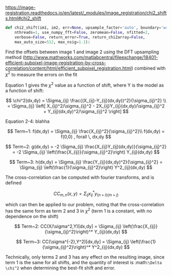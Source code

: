 https://image-registration.readthedocs.io/en/latest/_modules/image_registration/chi2_shifts.html#chi2_shift

```python
def chi2_shift(im1, im2, err=None, upsample_factor='auto', boundary='wrap',
    nthreads=1, use_numpy_fft=False, zeromean=False, nfitted=2,
    verbose=False, return_error=True, return_chi2array=False,
    max_auto_size=512, max_nsig=1.1):
```

Find the offsets between image 1 and image 2 using the DFT upsampling method
 (http://www.mathworks.com/matlabcentral/fileexchange/18401-efficient-subpixel-image-registration-by-cross-correlation/content/html/efficient_subpixel_registration.html)
 combined with $\chi^2$ to measure the errors on the fit

 Equation 1 gives the $\chi^2$  value as a function of shift, where Y
 is the model as a function of shift:

$$
\chi^2(dx,dy) = \Sigma_{ij} \frac{(X_{ij}-Y_{ij}(dx,dy))^2}{\sigma_{ij}^2}  \\       
          =  \Sigma_{ij} \left[ X_{ij}^2/\sigma_{ij}^2 - 2X_{ij}Y_{ij}(dx,dy)/\sigma_{ij}^2 + Y_{ij}(dx,dy)^2/\sigma_{ij}^2 \right]  
$$

 Equation 2-4: blahha

$$
Term~1: f(dx,dy) = \Sigma_{ij} \frac{X_{ij}^2}{\sigma_{ij}^2}\\
f(dx,dy) =  f(0,0) ,  forall \, dx,dy
$$

$$
Term~2:  g(dx,dy) = -2 \Sigma_{ij} \frac{X_{ij}Y_{ij}(dx,dy)}{\sigma_{ij}^2} = -2 \Sigma_{ij} \left(\frac{X_{ij}}{\sigma_{ij}^2}\right) Y_{ij}(dx,dy)
$$

$$
Term~3:  h(dx,dy)  = \Sigma_{ij} \frac{Y_{ij}(dx,dy)^2}{\sigma_{ij}^2} = \Sigma_{ij} \left(\frac{1}{\sigma_{ij}^2}\right) Y^2_{ij}(dx,dy)
$$

The cross-correlation can be computed with fourier transforms, and is defined

$$
CC_{m,n}(x,y) = \Sigma_{ij} x^*_{ij} y_{(n+i)(m+j)}
$$

which can then be applied to our problem, noting that the cross-correlation has the same form as term 2 and 3 in $\chi^2$ (term 1 is a constant, with no dependence on the shift)

$$
Term~2:  CC(X/\sigma^2,Y)[dx,dy] = \Sigma_{ij} \left(\frac{X_{ij}}{\sigma_{ij}^2}\right)^* Y_{ij}(dx,dy)
$$

$$
Term~3:  CC(\sigma^{-2},Y^2)[dx,dy]  = \Sigma_{ij} \left(\frac{1}{\sigma_{ij}^2}\right)^* Y^2_{ij}(dx,dy)
$$

Technically, only terms 2 and 3 has any effect on the resulting image,
since term 1 is the same for all shifts, and the quantity of interest is
:math:`\Delta \chi^2` when determining the best-fit shift and error.
